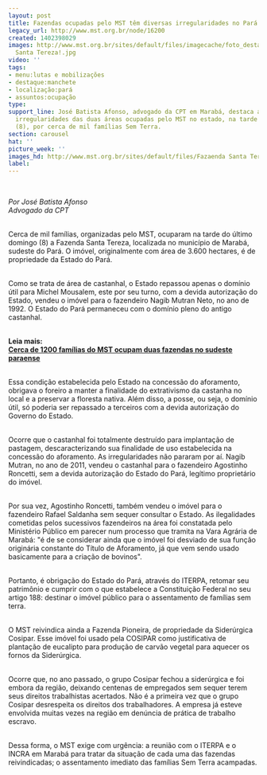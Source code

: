 ```yaml
---
layout: post
title: Fazendas ocupadas pelo MST têm diversas irregularidades no Pará
legacy_url: http://www.mst.org.br/node/16200
created: 1402398029
images: http://www.mst.org.br/sites/default/files/imagecache/foto_destaque/Fazaenda
  Santa Tereza!.jpg
video: ''
tags:
- menu:lutas e mobilizações
- destaque:manchete
- localização:pará
- assuntos:ocupação
type: 
support_line: José Batista Afonso, advogado da CPT em Marabá, destaca as principais
  irregularidades das duas áreas ocupadas pelo MST no estado, na tarde do último domingo
  (8), por cerca de mil famílias Sem Terra.
section: carousel
hat: ''
picture_week: ''
images_hd: http://www.mst.org.br/sites/default/files/Fazaenda Santa Tereza!.jpg
label: 
---
```

<p>&nbsp;</p><p><em>Por José Batista Afonso<br>Advogado da CPT</em></p><p><br>Cerca de mil famílias, organizadas pelo MST, ocuparam na tarde do último domingo (8) a Fazenda Santa Tereza, localizada no município de Marabá, sudeste do Pará. O imóvel, originalmente com área de 3.600 hectares, é de propriedade da Estado do Pará.&nbsp;</p><p><br>Como se trata de área de castanhal, o Estado repassou apenas o domínio útil para Michel Mousalem, este por seu turno, com a devida autorização do Estado, vendeu o imóvel para o fazendeiro Nagib Mutran Neto, no ano de 1992. O Estado do Pará permaneceu com o domínio pleno do antigo castanhal.</p><p><br><strong>Leia mais:<br><a href="http://www.mst.org.br/node/16191">Cerca de 1200 famílias do MST ocupam duas fazendas no sudeste paraense</a></strong></p><p><br>Essa condição estabelecida pelo Estado na concessão do aforamento, obrigava o foreiro a manter a finalidade do extrativismo da castanha no local e a preservar a floresta nativa. Além disso, a posse, ou seja, o domínio útil, só poderia ser repassado a terceiros com a devida autorização do Governo do Estado.&nbsp;</p><p><br>Ocorre que o castanhal foi totalmente destruído para implantação de pastagem, descaracterizando sua finalidade de uso estabelecida na concessão do aforamento. As irregularidades não pararam por aí. Nagib Mutran, no ano de 2011, vendeu o castanhal para o fazendeiro Agostinho Roncetti, sem a devida autorização do Estado do Pará, legítimo proprietário do imóvel. &nbsp;</p><p><br>Por sua vez, Agostinho Roncetti, também vendeu o imóvel para o fazendeiro Rafael Saldanha sem sequer consultar o Estado. As ilegalidades cometidas pelos sucessivos fazendeiros na área foi constatada pelo Ministério Público em parecer num processo que tramita na Vara Agrária de Marabá: "é de se considerar ainda que o imóvel foi desviado de sua função originária constante do Título de Aforamento, já que vem sendo usado basicamente para a criação de bovinos".</p><p><br>Portanto, é obrigação do Estado do Pará, através do ITERPA, retomar seu patrimônio e cumprir com o que estabelece a Constituição Federal no seu artigo 188: destinar o imóvel público para o assentamento de famílias sem terra.</p><p><br>O MST reivindica ainda a Fazenda Pioneira, de propriedade da Siderúrgica Cosipar. Esse imóvel foi usado pela COSIPAR como justificativa de plantação de eucalipto para produção de carvão vegetal para aquecer os fornos da Siderúrgica.&nbsp;</p><p><br>Ocorre que, no ano passado, o grupo Cosipar fechou a siderúrgica e foi embora da região, deixando centenas de empregados sem sequer terem seus direitos trabalhistas acertados. Não é a primeira vez que o grupo Cosipar desrespeita os direitos dos trabalhadores. A empresa já esteve envolvida muitas vezes na região em denúncia de prática de trabalho escravo.</p><p><br>Dessa forma, o MST exige com urgência: a reunião com o ITERPA e o INCRA em Marabá para tratar da situação de cada uma das fazendas reivindicadas; o assentamento imediato das famílias Sem Terra acampadas.</p><p>&nbsp;</p>

